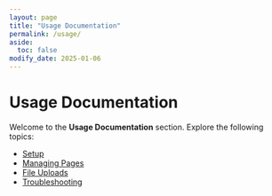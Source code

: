 ```yaml
---
layout: page
title: "Usage Documentation"
permalink: /usage/
aside:
  toc: false
modify_date: 2025-01-06
---
```


# Usage Documentation

Welcome to the **Usage Documentation** section. Explore the following topics:

- [Setup](setup.html)
- [Managing Pages](managing-pages.html)
- [File Uploads](file_uploads.html)
- [Troubleshooting](troubleshooting.html)
